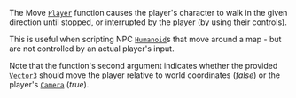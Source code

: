 The Move [`Player`](https://create.roblox.com/docs/reference/engine/classes/Player) function causes the player's character to walk in
the given direction until stopped, or interrupted by the player (by using
their controls).

This is useful when scripting NPC [`Humanoid`](https://create.roblox.com/docs/reference/engine/classes/Humanoid)s that move around a
map - but are not controlled by an actual player's input.

Note that the function's second argument indicates whether the provided
[`Vector3`](https://create.roblox.com/docs/reference/engine/datatypes/Vector3) should move the player relative to world coordinates
(*false*) or the player's [`Camera`](https://create.roblox.com/docs/reference/engine/classes/Camera) (*true*).